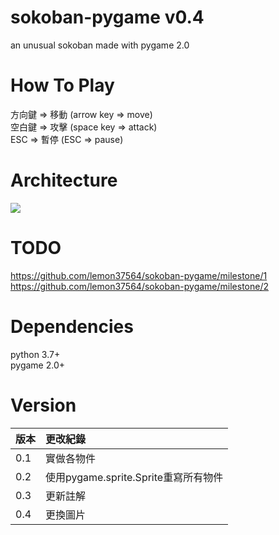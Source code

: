 # sokoban-pygame v0.4
an unusual sokoban made with pygame 2.0  

# How To Play
方向鍵 => 移動 (arrow key => move)  
空白鍵 => 攻擊 (space key => attack)  
ESC => 暫停 (ESC => pause)  

# Architecture
![](https://raw.githubusercontent.com/lemon37564/sokoban-pygame/main/doc/arch.webp)

# TODO
https://github.com/lemon37564/sokoban-pygame/milestone/1  
https://github.com/lemon37564/sokoban-pygame/milestone/2  

# Dependencies
python 3.7+  
pygame 2.0+  

# Version
| 版本 | 更改紀錄 |  
| :--- | :----- |  
0.1 | 實做各物件  
0.2 | 使用pygame.sprite.Sprite重寫所有物件  
0.3 | 更新註解  
0.4 | 更換圖片
